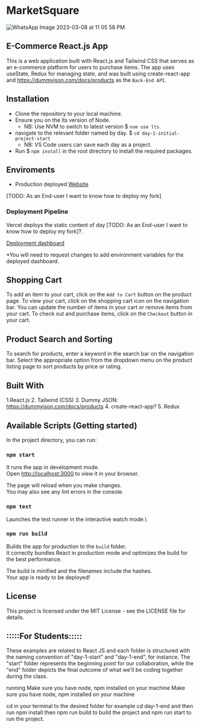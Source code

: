 # MarketSquare

![WhatsApp Image 2023-03-08 at 11 05 58 PM](https://user-images.githubusercontent.com/15607302/223861582-e0816a76-09c8-4ab2-9712-593a86e3b13f.jpeg)

## E-Commerce React.js App

This is a web application built with React.js and Tailwind CSS that serves as an e-commerce platform for users to purchase items. The app uses useState, Redux for managing state, and was built using create-react-app and https://dummyjson.com/docs/products as the `Back-End API`.

## Installation

- Clone the repository to your local machine.
- Ensure you on the lts version of Node.
  - NB: Use NVM to switch to latest version $ `nvm use lts`.
- navigate to the relevant folder named by day. $ `cd day-1-initial-project-start`
  - NB: VS Code users can save each day as a project.
- Run $ `npm install` in the root directory to install the required packages.

## Enviroments

- Production deployed [Website](https://market-square-steel.vercel.app/)

[TODO: As an End-user I want to know how to deploy my fork]

### Deployment Pipeline

Vercel deploys the static content of day [TODO: As an End-user I want to know how to deploy my fork]?.

[Deployment dashboard](https://vercel.com/heshamelmasry77/market-square/3mZvxDSZLzNskqnaRAEa8QaaLQxs)

\*You will need to request changes to add environment variables for the deployed dashboard.

## Shopping Cart

To add an item to your cart, click on the `Add to Cart` button on the product page. To view your cart, click on the shopping cart icon on the navigation bar. You can update the number of items in your cart or remove items from your cart. To check out and purchase items, click on the `Checkout` button in your cart.

## Product Search and Sorting

To search for products, enter a keyword in the search bar on the navigation bar. Select the appropriate option from the dropdown menu on the product listing page to sort products by price or rating.

## Built With

1.React.js 2. Tailwind (CSS) 3. Dummy JSON: https://dummyjson.com/docs/products 4. create-react-app? 5. Redux

## Available Scripts (Getting started)

In the project directory, you can run:

### `npm start`

It runs the app in development mode.\
Open [http://localhost:3000](http://localhost:3000) to view it in your browser.

The page will reload when you make changes.\
You may also see any lint errors in the console.

### `npm test`

Launches the test runner in the interactive watch mode.\

### `npm run build`

Builds the app for production to the `build` folder.\
It correctly bundles React in production mode and optimizes the build for the best performance.

The build is minified and the filenames include the hashes.\
Your app is ready to be deployed!

## License

This project is licensed under the MIT License - see the LICENSE file for details.

## :::::For Students:::::

These examples are related to React JS and each folder is structured with the naming convention of "day-1-start" and "day-1-end", for instance. The "start" folder represents the beginning point for our collaboration, while the "end" folder depicts the final outcome of what we'll be coding together during the class.

running
Make sure you have node, npm installed on your machine
Make sure you have node, npm installed on your machine

cd in your terminal to the desired folder for example cd day-1-end and then run npm install then npm run build to build the project and npm run start to run the project.
